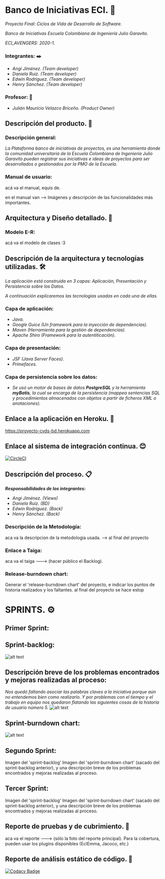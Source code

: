 # Banco de Iniciativas ECI. 🚀


_Proyecto Final: Ciclos de Vida de Desarrollo de Software._


_Banco de Iniciativas Escuela Colombiana de Ingeniería Julio Garavito._


_ECI_AVENGERS: 2020-1._


### Integrantes: ✒️
+ _Angi Jiménez. (Team developer)_
+ _Daniela Ruiz. (Team developer)_
+ _Edwin Rodríguez. (Team developer)_
+ _Henry Sánchez. (Team developer)_


### Profesor: 📌
+ _Julián Mauricio Velazco Briceño. (Product Owner)_


## Descripción del producto. 📄
### Descripción general: 


_La Plataforma banco de iniciativas de proyectos, es una herramienta donde la comunidad universitaria 
de la Escuela Colombiana de Ingenieria Julio Garavito pueden registrar sus iniciativas e ideas de 
proyectos para ser desarrollados o gestionados por la PMO de la Escuela._


### Manual de usuario: 
acá va el manual, equis de.


en el manual van --> Imágenes y descripción de las funcionalidades más importantes.


## Arquitectura y Diseño detallado. 🔧


### Modelo E-R:
acá va el modelo de clases :3


## Descripción de la arquitectura y tecnologías utilizadas. 🛠️
_La aplicación está construida en 3 capas: Aplicación, Presentación y Persistencia sobre los Datos._


_A continuación explicaremos las tecnologias usadas en cada una de ellas._

### Capa de aplicación:
+ _Java._
+ _Google Guice (Un framework para la inyección de dependencias)._
+ _Maven (Herramienta para la gestión de dependencias)._
+ _Apache Shiro (Framework para la autentiticación)._


### Capa de presentación:
+ _JSF (Java Server Faces)._
+ _Primefaces._


### Capa de persistencia sobre los datos:
+ _Se usó un motor de bases de datos **PostgreSQL** y la herramienta **myBatis**, la cual se encarga de la persistencia 
(mappea sentencias SQL y procedimientos almacenados con objetos a partir de ficheros XML o anotaciones)._


## Enlace a la aplicación en Heroku. 📢
https://proyecto-cvds-bd.herokuapp.com


## Enlace al sistema de integración continua. 😊
[![CircleCI](https://circleci.com/gh/Edyesid/2020-1-PROYCVDS-ECI_AVENGERS.svg?style=svg)](https://circleci.com/gh/Edyesid/2020-1-PROYCVDS-ECI_AVENGERS)


## Descripción del proceso. 📋
_**Responsabilidades de los integrantes:**_
+ _Angi Jiménez. (Views)_
+ _Daniela Ruiz. (BD)_
+ _Edwin Rodríguez. (Back)_
+ _Henry Sánchez. (Back)_


### Descripción de la Metodología:
aca va la descripcion de la metodologia usada. --> al final del proyecto


### Enlace a Taiga:
aca va el taiga ---> (hacer público el Backlog).


### Release-burndown chart:
Generar el 'release-burndown chart' del proyecto, e indicar los puntos de historia realizados y los faltantes.
al final del proyecto se hace estop


# SPRINTS. ⚙️
## Primer Sprint:
## Sprint-backlog:
![alt text](https://raw.githubusercontent.com/Edyesid/2020-1-PROYCVDS-ECI_AVENGERS/master/Imagenes/1erSprint.jpeg) 


## Descripción breve de los problemas encontrados y  mejoras realizadas al proceso: 
_Nos quedó faltando asociar las palabras claves a la iniciativa porque aún no entendemos bien como realizarlo.
Y por problemas con el tiempo y el trabajo en equipo nos quedaron flatando las siguientes cosas de la historia de usuario número 5._
![alt text](https://raw.githubusercontent.com/Edyesid/2020-1-PROYCVDS-ECI_AVENGERS/master/Imagenes/faltando1sprint.jpeg)


## Sprint-burndown chart:
![alt text](https://raw.githubusercontent.com/Edyesid/2020-1-PROYCVDS-ECI_AVENGERS/master/Imagenes/backlog.jpeg) 


## Segundo Sprint:
Imagen del 'sprint-backlog'
Imagen del 'sprint-burndown chart' (sacado del sprint-backlog anterior), y una descripción breve de los problemas 
encontrados y mejoras realizadas al proceso.


## Tercer Sprint:
Imagen del 'sprint-backlog'
Imagen del 'sprint-burndown chart' (sacado del sprint-backlog anterior), y una descripción breve de los problemas 
encontrados y mejoras realizadas al proceso.


## Reporte de pruebas y de cubrimiento. 📖
aca va el reporte ---> (sólo la foto del reporte principal). 
Para la cobertura, pueden usar los plugins disponibles (EclEmma, Jacoco, etc.)


## Reporte de análisis estático de código. 🎁
[![Codacy Badge](https://api.codacy.com/project/badge/Grade/1a70a519783d4905a1dc5140955316dd)](https://app.codacy.com/manual/Edyesid/2020-1-PROYCVDS-ECI_AVENGERS?utm_source=github.com&utm_medium=referral&utm_content=Edyesid/2020-1-PROYCVDS-ECI_AVENGERS&utm_campaign=Badge_Grade_Dashboard)




